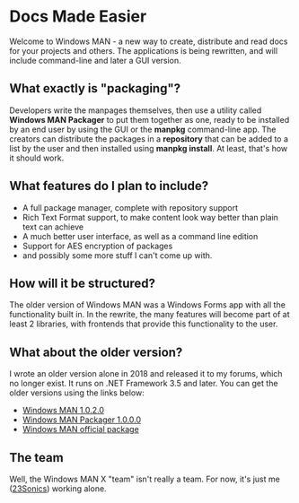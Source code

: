 # Docs Made Easier

Welcome to Windows MAN - a new way to create, distribute and read docs for your projects and others.
The applications is being rewritten, and will include command-line and later a GUI version.

## What exactly is "packaging"?

Developers write the manpages themselves, then use a utility called **Windows MAN Packager** to put them together as one, ready to be installed by an end user by using the GUI or the **manpkg** command-line app. The creators can distribute the packages in a **repository** that can be added to a list by the user and then installed using **manpkg install**. At least, that's how it should work.

## What features do I plan to include?

* A full package manager, complete with repository support
* Rich Text Format support, to make content look way better than plain text can achieve
* A much better user interface, as well as a command line edition
* Support for AES encryption of packages
* and possibly some more stuff I can't come up with.

## How will it be structured?

The older version of Windows MAN was a Windows Forms app with all the functionality built in.
In the rewrite, the many features will become part of at least 2 libraries, with frontends that provide this functionality to the user.

## What about the older version?

I wrote an older version alone in 2018 and released it to my forums, which no longer exist. It runs on .NET Framework 3.5 and later.
You can get the older versions using the links below:
* [Windows MAN 1.0.2.0](https://mega.nz/file/M64RwDTb#W1Ol09gajACNyBTISbYez6rPLj-e8e9b1f6D4pxs8Ww)
* [Windows MAN Packager 1.0.0.0](https://mega.nz/file/8ixnBZzS#uujZK2OtbcdduXP0XP1-QqBIoxzH9rOtdx7TVHdv4CQ)
* [Windows MAN official package](https://mega.nz/file/0y4FiZrJ#4xYoEGCqsbyZJuVUqQEAzY559rs6sKSQXFqxjFL-MLY)

## The team

Well, the Windows MAN X "team" isn't really a team.
For now, it's just me ([23Sonics](https://23sonics.github.io/)) working alone.
